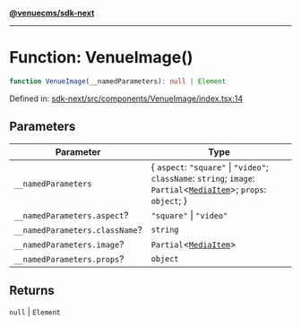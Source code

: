 [**@venuecms/sdk-next**](../Index.md)

***

# Function: VenueImage()

```ts
function VenueImage(__namedParameters): null | Element
```

Defined in: [sdk-next/src/components/VenueImage/index.tsx:14](https://github.com/venuecms/sdk/blob/bc8b8c4174423a3d8d92fe0cce4d46883acf7584/packages/sdk-next/src/components/VenueImage/index.tsx#L14)

## Parameters

| Parameter | Type |
| ------ | ------ |
| `__namedParameters` | \{ `aspect`: `"square"` \| `"video"`; `className`: `string`; `image`: `Partial`\<[`MediaItem`](../type-aliases/MediaItem.md)\>; `props`: `object`; \} |
| `__namedParameters.aspect`? | `"square"` \| `"video"` |
| `__namedParameters.className`? | `string` |
| `__namedParameters.image`? | `Partial`\<[`MediaItem`](../type-aliases/MediaItem.md)\> |
| `__namedParameters.props`? | `object` |

## Returns

`null` \| `Element`
